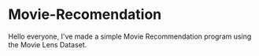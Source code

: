 # Movie-Recomendation
Hello everyone, I've made a simple Movie Recommendation program using the Movie Lens Dataset. 
